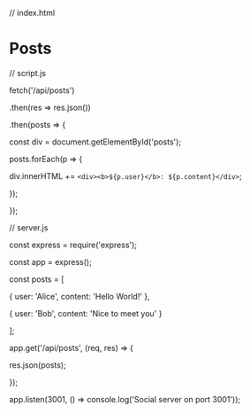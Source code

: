 // index.html

<!DOCTYPE html>

<html>

<head><title>Mini Social</title></head>

<body>

 <h1>Posts</h1>

 <div id="posts"></div>

 <script src="script.js"></script>

</body>

</html>

// script.js

fetch('/api/posts')

 .then(res => res.json())

 .then(posts => {

 const div = document.getElementById('posts');

 posts.forEach(p => {

 div.innerHTML += `<div><b>${p.user}</b>: ${p.content}</div>`;

 });

 });

// server.js

const express = require('express');

const app = express();

const posts = [

 { user: 'Alice', content: 'Hello World!' },

 { user: 'Bob', content: 'Nice to meet you' }

];

app.get('/api/posts', (req, res) => {

 res.json(posts);

});

app.listen(3001, () => console.log('Social server on port 3001'));
